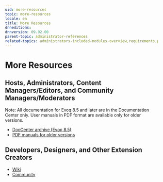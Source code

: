 ```yaml
---
uid: more-resources
topic: more-resources
locale: en
title: More Resources
dnneditions: 
dnnversion: 09.02.00
parent-topic: administrator-references
related-topics: administrators-included-modules-overview,requirements,product-versions,dnn-overview,control-bar-to-persona-bar,persona-bar-by-role,providers,dnn-license,DNN-security
---
```


# More Resources

## Hosts, Administrators, Content Managers/Editors, and Community Managers/Moderators

Note: All documentation for Evoq 8.5 and later are in the Documentation Center only. User manuals in PDF format are available only for older versions.

*   [DocCenter archive (Evoq 8.5)](http://archive.dnnsoftware.com/docs/85)
*   [PDF manuals for older versions](http://www.dnnsoftware.com/community/download/manuals)

## Developers, Designers, and Other Extension Creators

*   [Wiki](http://www.dnnsoftware.com/wiki)
*   [Community](http://www.dnnsoftware.com/community)